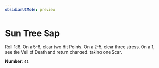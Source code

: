```yaml
---
obsidianUIMode: preview
---
```

# Sun Tree Sap

Roll 1d6. On a 5-6, clear two Hit Points. On a 2-5, clear three stress. On a 1, see the Veil of Death and return changed, taking one Scar.

**Number**: `41`
